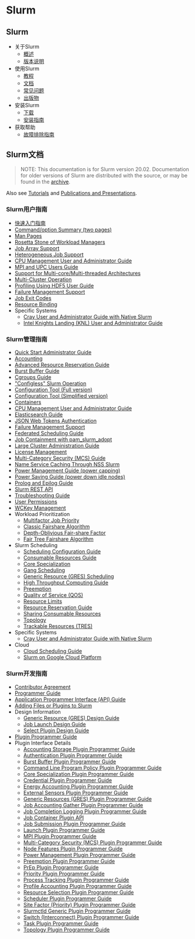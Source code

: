# Slurm

## Slurm

+ 关于Slurm
    + [概述](slurm-overview.md)
    + [版本说明](https://slurm.schedmd.com/news.html)
+ 使用Slurm
    + [教程](slurm-tutorial.md)
    + [文档](slurm-doc.md)
    + [常见问题](https://slurm.schedmd.com/faq.html)
    + [出版物](https://slurm.schedmd.com/publications.html)
+ 安装Slurm
    + [下载](slurm-download.md)
    + [安装指南](https://slurm.schedmd.com/quickstart_admin.html)
+ 获取帮助
    + [故障排除指南](https://slurm.schedmd.com/troubleshoot.html)

## Slurm文档

> NOTE: This documentation is for Slurm version 20.02.
  Documentation for older versions of Slurm are distributed with the source, or may be found in the [archive](https://slurm.schedmd.com/archive/).

Also see [Tutorials](https://slurm.schedmd.com/tutorials.html) and [Publications and Presentations](https://slurm.schedmd.com/publications.html).

### Slurm用户指南

+ [快速入门指南](slurm-user/01.quickstart.md)
+ [Command/option Summary (two pages)](https://slurm.schedmd.com/pdfs/summary.pdf)
+ [Man Pages](https://slurm.schedmd.com/man_index.html)
+ [Rosetta Stone of Workload Managers](https://slurm.schedmd.com/rosetta.html)
+ [Job Array Support](https://slurm.schedmd.com/job_array.html)
+ [Heterogeneous Job Support](https://slurm.schedmd.com/heterogeneous_jobs.html)
+ [CPU Management User and Administrator Guide](https://slurm.schedmd.com/cpu_management.html)
+ [MPI and UPC Users Guide](https://slurm.schedmd.com/mpi_guide.html)
+ [Support for Multi-core/Multi-threaded Architectures](https://slurm.schedmd.com/mc_support.html)
+ [Multi-Cluster Operation](https://slurm.schedmd.com/multi_cluster.html)
+ [Profiling Using HDF5 User Guide](https://slurm.schedmd.com/hdf5_profile_user_guide.html)
+ [Failure Management Support](https://slurm.schedmd.com/nonstop.html)
+ [Job Exit Codes](https://slurm.schedmd.com/job_exit_code.html)
+ [Resource Binding](https://slurm.schedmd.com/resource_binding.html)
+ Specific Systems
    + [Cray User and Administrator Guide with Native Slurm](https://slurm.schedmd.com/cray.html)
    + [Intel Knights Landing (KNL) User and Administrator Guide](https://slurm.schedmd.com/intel_knl.html)

### Slurm管理指南

+ [Quick Start Administrator Guide](https://slurm.schedmd.com/quickstart_admin.html)
+ [Accounting](https://slurm.schedmd.com/accounting.html)
+ [Advanced Resource Reservation Guide](https://slurm.schedmd.com/reservations.html)
+ [Burst Buffer Guide](https://slurm.schedmd.com/burst_buffer.html)
+ [Cgroups Guide](https://slurm.schedmd.com/cgroups.html)
+ ["Configless" Slurm Operation](https://slurm.schedmd.com/configless_slurm.html)
+ [Configuration Tool (Full version)](https://slurm.schedmd.com/configurator.html)
+ [Configuration Tool (Simplified version)](https://slurm.schedmd.com/configurator.easy.html)
+ [Containers](https://slurm.schedmd.com/containers.html)
+ [CPU Management User and Administrator Guide](https://slurm.schedmd.com/cpu_management.html)
+ [Elasticsearch Guide](https://slurm.schedmd.com/elasticsearch.html)
+ [JSON Web Tokens Authentication](https://slurm.schedmd.com/jwt.html)
+ [Failure Management Support](https://slurm.schedmd.com/nonstop.html)
+ [Federated Scheduling Guide](https://slurm.schedmd.com/federation.html)
+ [Job Containment with pam_slurm_adopt](https://slurm.schedmd.com/pam_slurm_adopt.html)
+ [Large Cluster Administration Guide](https://slurm.schedmd.com/big_sys.html)
+ [License Management](https://slurm.schedmd.com/licenses.html)
+ [Multi-Category Security (MCS) Guide](https://slurm.schedmd.com/mcs.html)
+ [Name Service Caching Through NSS Slurm](https://slurm.schedmd.com/nss_slurm.html)
+ [Power Management Guide (power capping)](https://slurm.schedmd.com/power_mgmt.html)
+ [Power Saving Guide (power down idle nodes)](https://slurm.schedmd.com/power_save.html)
+ [Prolog and Epilog Guide](https://slurm.schedmd.com/prolog_epilog.html)
+ [Slurm REST API](https://slurm.schedmd.com/rest.html)
+ [Troubleshooting Guide](https://slurm.schedmd.com/troubleshoot.html)
+ [User Permissions](https://slurm.schedmd.com/user_permissions.html)
+ [WCKey Management](https://slurm.schedmd.com/wckey.html)
+ Workload Prioritization
    + [Multifactor Job Priority](https://slurm.schedmd.com/priority_multifactor.html)
    + [Classic Fairshare Algorithm](https://slurm.schedmd.com/classic_fair_share.html)
    + [Depth-Oblivious Fair-share Factor](https://slurm.schedmd.com/priority_multifactor3.html)
    + [Fair Tree Fairshare Algorithm](https://slurm.schedmd.com/fair_tree.html)
+ Slurm Scheduling
    + [Scheduling Configuration Guide](https://slurm.schedmd.com/sched_config.html)
    + [Consumable Resources Guide](https://slurm.schedmd.com/cons_res.html)
    + [Core Specialization](https://slurm.schedmd.com/core_spec.html)
    + [Gang Scheduling](https://slurm.schedmd.com/gang_scheduling.html)
    + [Generic Resource (GRES) Scheduling](https://slurm.schedmd.com/gres.html)
    + [High Throughput Computing Guide](https://slurm.schedmd.com/high_throughput.html)
    + [Preemption](https://slurm.schedmd.com/preempt.html)
    + [Quality of Service (QOS)](https://slurm.schedmd.com/qos.html)
    + [Resource Limits](https://slurm.schedmd.com/resource_limits.html)
    + [Resource Reservation Guide](https://slurm.schedmd.com/reservations.html)
    + [Sharing Consumable Resources](https://slurm.schedmd.com/cons_res_share.html)
    + [Topology](https://slurm.schedmd.com/topology.html)
    + [Trackable Resources (TRES)](https://slurm.schedmd.com/tres.html)
+ Specific Systems
    + [Cray User and Administrator Guide with Native Slurm](https://slurm.schedmd.com/cray.html)
+ Cloud
    + [Cloud Scheduling Guide](https://slurm.schedmd.com/elastic_computing.html)
    + [Slurm on Google Cloud Platform](https://github.com/schedmd/slurm-gcp)

### Slurm开发指南

+ [Contributor Agreement](https://slurm.schedmd.com/contributor.html)
+ [Programmer Guide](https://slurm.schedmd.com/programmer_guide.html)
+ [Application Programmer Interface (API) Guide](https://slurm.schedmd.com/api.html)
+ [Adding Files or Plugins to Slurm](https://slurm.schedmd.com/add.html)
+ Design Information
    + [Generic Resource (GRES) Design Guide](https://slurm.schedmd.com/gres_design.html)
    + [Job Launch Design Guide](https://slurm.schedmd.com/job_launch.html)
    + [Select Plugin Design Guide](https://slurm.schedmd.com/select_design.html)
+ [Plugin Programmer Guide](https://slurm.schedmd.com/plugins.html)
+ Plugin Interface Details
    + [Accounting Storage Plugin Programmer Guide](https://slurm.schedmd.com/accounting_storageplugins.html)
    + [Authentication Plugin Programmer Guide](https://slurm.schedmd.com/authplugins.html)
    + [Burst Buffer Plugin Programmer Guide](https://slurm.schedmd.com/bb_plugins.html)
    + [Command Line Program Policy Plugin Programmer Guide](https://slurm.schedmd.com/cli_filter_plugins.html)
    + [Core Specialization Plugin Programmer Guide](https://slurm.schedmd.com/core_spec_plugins.html)
    + [Credential Plugin Programmer Guide](https://slurm.schedmd.com/cred_plugins.html)
    + [Energy Accounting Plugin Programmer Guide](https://slurm.schedmd.com/acct_gather_energy_plugins.html)
    + [External Sensors Plugin Programmer Guide](https://slurm.schedmd.com/ext_sensorsplugins.html)
    + [Generic Resources (GRES) Plugin Programmer Guide](https://slurm.schedmd.com/gres_plugins.html)
    + [Job Accounting Gather Plugin Programmer Guide](https://slurm.schedmd.com/jobacct_gatherplugins.html)
    + [Job Completion Logging Plugin Programmer Guide](https://slurm.schedmd.com/jobcompplugins.html)
    + [Job Container Plugin API](https://slurm.schedmd.com/job_container_plugins.html)
    + [Job Submission Plugin Programmer Guide](https://slurm.schedmd.com/job_submit_plugins.html)
    + [Launch Plugin Programmer Guide](https://slurm.schedmd.com/launch_plugins.html)
    + [MPI Plugin Programmer Guide](https://slurm.schedmd.com/mpiplugins.html)
    + [Multi-Category Security (MCS) Plugin Programmer Guide](https://slurm.schedmd.com/mcs_plugins.html)
    + [Node Features Plugin Programmer Guide](https://slurm.schedmd.com/node_features_plugins.html)
    + [Power Management Plugin Programmer Guide](https://slurm.schedmd.com/power_plugins.html)
    + [Preemption Plugin Programmer Guide](https://slurm.schedmd.com/preemption_plugins.html)
    + [PrEp Plugin Programmer Guide](https://slurm.schedmd.com/prep_plugins.html)
    + [Priority Plugin Programmer Guide](https://slurm.schedmd.com/priority_plugins.html)
    + [Process Tracking Plugin Programmer Guide](https://slurm.schedmd.com/proctrack_plugins.html)
    + [Profile Accounting Plugin Programmer Guide](https://slurm.schedmd.com/acct_gather_profile_plugins.html)
    + [Resource Selection Plugin Programmer Guide](https://slurm.schedmd.com/selectplugins.html)
    + [Scheduler Plugin Programmer Guide](https://slurm.schedmd.com/schedplugins.html)
    + [Site Factor (Priority) Plugin Programmer Guide](https://slurm.schedmd.com/site_factor.html)
    + [Slurmctld Generic Plugin Programmer Guide](https://slurm.schedmd.com/slurmctld_plugstack.html)
    + [Switch (Interconnect) Plugin Programmer Guide](https://slurm.schedmd.com/switchplugins.html)
    + [Task Plugin Programmer Guide](https://slurm.schedmd.com/taskplugins.html)
    + [Topology Plugin Programmer Guide](https://slurm.schedmd.com/topology_plugin.html)




